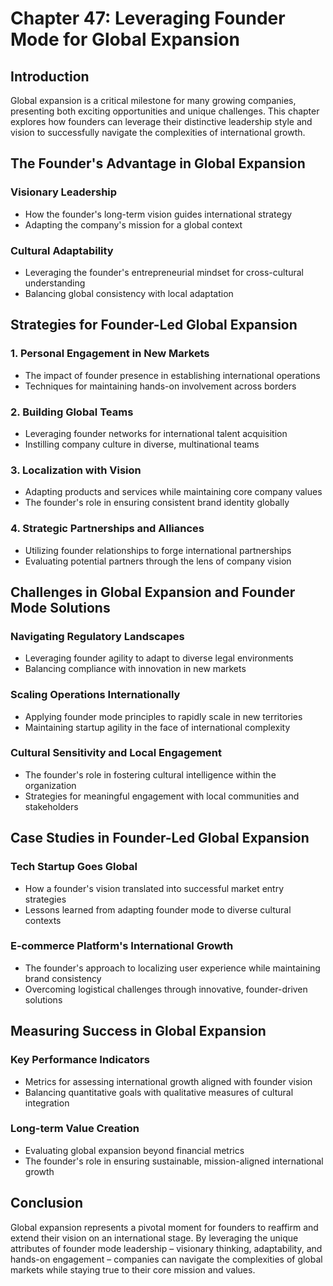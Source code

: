 # Chapter 47: Leveraging Founder Mode for Global Expansion

## Introduction

Global expansion is a critical milestone for many growing companies, presenting both exciting opportunities and unique challenges. This chapter explores how founders can leverage their distinctive leadership style and vision to successfully navigate the complexities of international growth.

## The Founder's Advantage in Global Expansion

### Visionary Leadership
- How the founder's long-term vision guides international strategy
- Adapting the company's mission for a global context

### Cultural Adaptability
- Leveraging the founder's entrepreneurial mindset for cross-cultural understanding
- Balancing global consistency with local adaptation

## Strategies for Founder-Led Global Expansion

### 1. Personal Engagement in New Markets
- The impact of founder presence in establishing international operations
- Techniques for maintaining hands-on involvement across borders

### 2. Building Global Teams
- Leveraging founder networks for international talent acquisition
- Instilling company culture in diverse, multinational teams

### 3. Localization with Vision
- Adapting products and services while maintaining core company values
- The founder's role in ensuring consistent brand identity globally

### 4. Strategic Partnerships and Alliances
- Utilizing founder relationships to forge international partnerships
- Evaluating potential partners through the lens of company vision

## Challenges in Global Expansion and Founder Mode Solutions

### Navigating Regulatory Landscapes
- Leveraging founder agility to adapt to diverse legal environments
- Balancing compliance with innovation in new markets

### Scaling Operations Internationally
- Applying founder mode principles to rapidly scale in new territories
- Maintaining startup agility in the face of international complexity

### Cultural Sensitivity and Local Engagement
- The founder's role in fostering cultural intelligence within the organization
- Strategies for meaningful engagement with local communities and stakeholders

## Case Studies in Founder-Led Global Expansion

### Tech Startup Goes Global
- How a founder's vision translated into successful market entry strategies
- Lessons learned from adapting founder mode to diverse cultural contexts

### E-commerce Platform's International Growth
- The founder's approach to localizing user experience while maintaining brand consistency
- Overcoming logistical challenges through innovative, founder-driven solutions

## Measuring Success in Global Expansion

### Key Performance Indicators
- Metrics for assessing international growth aligned with founder vision
- Balancing quantitative goals with qualitative measures of cultural integration

### Long-term Value Creation
- Evaluating global expansion beyond financial metrics
- The founder's role in ensuring sustainable, mission-aligned international growth

## Conclusion

Global expansion represents a pivotal moment for founders to reaffirm and extend their vision on an international stage. By leveraging the unique attributes of founder mode leadership – visionary thinking, adaptability, and hands-on engagement – companies can navigate the complexities of global markets while staying true to their core mission and values.
